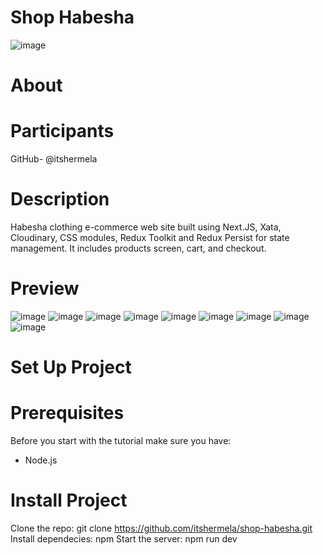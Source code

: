 # Shop Habesha

![image](https://github.com/itshermela/shop-habesha/assets/57627375/5950165e-341b-4010-bafb-7c05939ca102)

# About

# Participants
GitHub- @itshermela

# Description

Habesha clothing e-commerce web site built using Next.JS, Xata, Cloudinary, CSS modules, Redux Toolkit and Redux Persist for state management. It includes products screen, cart, and checkout.

# Preview

![image](https://github.com/itshermela/shop-habesha/assets/57627375/77046529-ba90-400c-8e55-c4ba78af50dc)
![image](https://github.com/itshermela/shop-habesha/assets/57627375/8df6f6f7-105e-4554-bb63-66acdd214162)
![image](https://github.com/itshermela/shop-habesha/assets/57627375/69d5e3bf-b697-4385-9c28-4cd53e8341ba)
![image](https://github.com/itshermela/shop-habesha/assets/57627375/b1553219-0119-4513-9936-a647f4433afe)
![image](https://github.com/itshermela/shop-habesha/assets/57627375/261692e6-be31-4bfb-8f72-e14e9bcc33e1)
![image](https://github.com/itshermela/shop-habesha/assets/57627375/d237a669-9731-49f6-9adc-260320847aa4)
![image](https://github.com/itshermela/shop-habesha/assets/57627375/a69b47db-f327-416b-8985-7d0ade5e3507)
![image](https://github.com/itshermela/shop-habesha/assets/57627375/1aa6ce05-2e5c-4479-a6b9-ad13c6835ba3)
![image](https://github.com/itshermela/shop-habesha/assets/57627375/7d012f1a-e946-43f3-8d9d-ec608920b9cc)

# Set Up Project

# Prerequisites
Before you start with the tutorial make sure you have:

- Node.js

# Install Project
Clone the repo:
git clone https://github.com/itshermela/shop-habesha.git
Install dependecies:
npm
Start the server:
npm run dev
